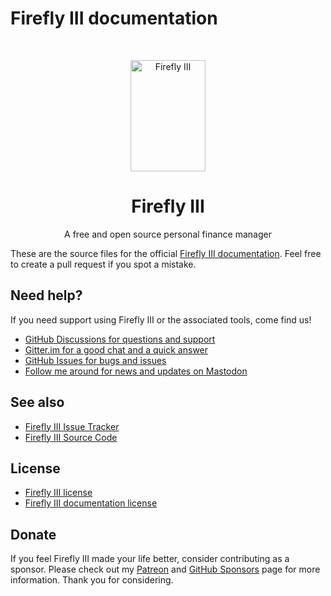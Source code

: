 # Firefly III documentation

<!-- PROJECT LOGO -->
<br />
<p align="center">
  <a href="https://firefly-iii.org/">
    <img src="https://raw.githubusercontent.com/firefly-iii/firefly-iii/develop/.github/assets/img/logo-small.png" alt="Firefly III" width="120" height="178">
  </a>
</p>
  <h1 align="center">Firefly III</h1>

  <p align="center">
    A free and open source personal finance manager
    <br />
  </p>
<!--- END PROJECT LOGO -->

These are the source files for the official [Firefly III documentation](https://docs.firefly-iii.org/). Feel free to create a pull request if you spot a mistake.

<!-- HELP TEXT -->
## Need help?

If you need support using Firefly III or the associated tools, come find us!

- [GitHub Discussions for questions and support](https://github.com/firefly-iii/firefly-iii/discussions/)
- [Gitter.im for a good chat and a quick answer](https://gitter.im/firefly-iii/firefly-iii)
- [GitHub Issues for bugs and issues](https://github.com/firefly-iii/firefly-iii/issues)
- [Follow me around for news and updates on Mastodon](https://fosstodon.org/@ff3)

<!-- END OF HELP TEXT -->

## See also

- [Firefly III Issue Tracker](https://github.com/firefly-iii/firefly-iii/issues)
- [Firefly III Source Code](https://github.com/firefly-iii/firefly-iii)

## License

- [Firefly III license](https://github.com/firefly-iii/firefly-iii/blob/main/LICENSE)
- [Firefly III documentation license](https://github.com/firefly-iii/docs/blob/main/license)

<!-- SPONSOR TEXT -->
## Donate

If you feel Firefly III made your life better, consider contributing as a sponsor. Please check out my [Patreon](https://www.patreon.com/jc5) and [GitHub Sponsors](https://github.com/sponsors/JC5) page for more information. Thank you for considering.


<!-- END OF SPONSOR -->

